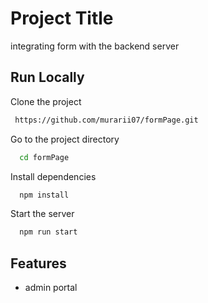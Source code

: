 

# Project Title

integrating form with the backend server


## Run Locally

Clone the project

```bash
 https://github.com/murarii07/formPage.git
```

Go to the project directory

```bash
  cd formPage
```

Install dependencies

```bash
  npm install
```

Start the server

```bash
  npm run start
```


## Features

- admin portal



